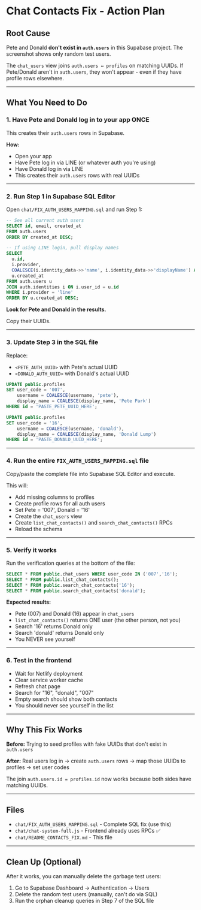 # Chat Contacts Fix - Action Plan

## Root Cause

Pete and Donald **don't exist in `auth.users`** in this Supabase project. The screenshot shows only random test users.

The `chat_users` view joins `auth.users ↔ profiles` on matching UUIDs. If Pete/Donald aren't in `auth.users`, they won't appear - even if they have profile rows elsewhere.

---

## What You Need to Do

### 1. Have Pete and Donald log in to your app ONCE

This creates their `auth.users` rows in Supabase.

**How:**
- Open your app
- Have Pete log in via LINE (or whatever auth you're using)
- Have Donald log in via LINE
- This creates their `auth.users` rows with real UUIDs

---

### 2. Run Step 1 in Supabase SQL Editor

Open `chat/FIX_AUTH_USERS_MAPPING.sql` and run Step 1:

```sql
-- See all current auth users
SELECT id, email, created_at
FROM auth.users
ORDER BY created_at DESC;

-- If using LINE login, pull display names
SELECT
  u.id,
  i.provider,
  COALESCE(i.identity_data->>'name', i.identity_data->>'displayName') AS line_name,
  u.created_at
FROM auth.users u
JOIN auth.identities i ON i.user_id = u.id
WHERE i.provider = 'line'
ORDER BY u.created_at DESC;
```

**Look for Pete and Donald in the results.**

Copy their UUIDs.

---

### 3. Update Step 3 in the SQL file

Replace:
- `<PETE_AUTH_UUID>` with Pete's actual UUID
- `<DONALD_AUTH_UUID>` with Donald's actual UUID

```sql
UPDATE public.profiles
SET user_code = '007',
    username = COALESCE(username, 'pete'),
    display_name = COALESCE(display_name, 'Pete Park')
WHERE id = 'PASTE_PETE_UUID_HERE';

UPDATE public.profiles
SET user_code = '16',
    username = COALESCE(username, 'donald'),
    display_name = COALESCE(display_name, 'Donald Lump')
WHERE id = 'PASTE_DONALD_UUID_HERE';
```

---

### 4. Run the entire `FIX_AUTH_USERS_MAPPING.sql` file

Copy/paste the complete file into Supabase SQL Editor and execute.

This will:
- Add missing columns to profiles
- Create profile rows for all auth users
- Set Pete = '007', Donald = '16'
- Create the `chat_users` view
- Create `list_chat_contacts()` and `search_chat_contacts()` RPCs
- Reload the schema

---

### 5. Verify it works

Run the verification queries at the bottom of the file:

```sql
SELECT * FROM public.chat_users WHERE user_code IN ('007','16');
SELECT * FROM public.list_chat_contacts();
SELECT * FROM public.search_chat_contacts('16');
SELECT * FROM public.search_chat_contacts('donald');
```

**Expected results:**
- Pete (007) and Donald (16) appear in `chat_users`
- `list_chat_contacts()` returns ONE user (the other person, not you)
- Search '16' returns Donald only
- Search 'donald' returns Donald only
- You NEVER see yourself

---

### 6. Test in the frontend

- Wait for Netlify deployment
- Clear service worker cache
- Refresh chat page
- Search for "16", "donald", "007"
- Empty search should show both contacts
- You should never see yourself in the list

---

## Why This Fix Works

**Before:** Trying to seed profiles with fake UUIDs that don't exist in `auth.users`

**After:** Real users log in → create `auth.users` rows → map those UUIDs to profiles → set user codes

The join `auth.users.id = profiles.id` now works because both sides have matching UUIDs.

---

## Files

- `chat/FIX_AUTH_USERS_MAPPING.sql` - Complete SQL fix (use this)
- `chat/chat-system-full.js` - Frontend already uses RPCs ✅
- `chat/README_CONTACTS_FIX.md` - This file

---

## Clean Up (Optional)

After it works, you can manually delete the garbage test users:

1. Go to Supabase Dashboard → Authentication → Users
2. Delete the random test users (manually, can't do via SQL)
3. Run the orphan cleanup queries in Step 7 of the SQL file
